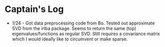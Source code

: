 # Captain's Log

- 1/24 - Got data preprocessing code from Bo. Tested out approximate SVD from the irlba package. Seems to return the same (top) eigenvalues/functions as regular SVD. Still requires a covariance matrix which I would ideally like to circumvent or make sparse.